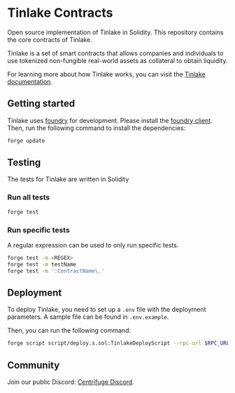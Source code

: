 # Tinlake Contracts

Open source implementation of Tinlake in Solidity. This repository contains the core contracts of Tinlake.

Tinlake is a set of smart contracts that allows companies and individuals to use tokenized non-fungible real-world assets as collateral to obtain liquidity.

For learning more about how Tinlake works, you can visit the [Tinlake documentation](https://developer.centrifuge.io/tinlake/overview/introduction/).

## Getting started

Tinlake uses [foundry](https://github.com/foundry-rs/foundry) for development. Please install the [foundry client](https://getfoundry.sh/). Then, run the following command to install the dependencies:

```bash
forge update
```

## Testing

The tests for Tinlake are written in Solidity

### Run all tests

```bash
forge test
```

### Run specific tests

A regular expression can be used to only run specific tests.

```bash
forge test -m <REGEX>
forge test -m testName
forge test -m ':ContractName\.'
```

## Deployment

To deploy Tinlake, you need to set up a `.env` file with the deployment parameters. A sample file can be found in `.env.example`.

Then, you can run the following command:
```bash
forge script script/deploy.s.sol:TinlakeDeployScript --rpc-url $RPC_URL  --private-key $PRIVATE_KEY --broadcast --verify --etherscan-api-key $ETHERSCAN_KEY -vvvv
```

## Community

Join our public Discord: [Centrifuge Discord](https://centrifuge.io/discord/).
